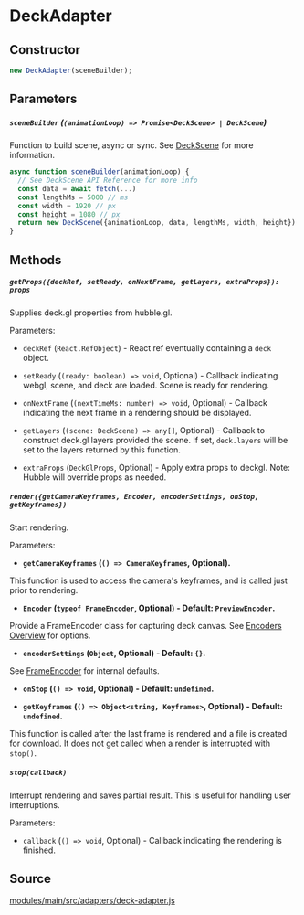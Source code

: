 # DeckAdapter

## Constructor

```js
new DeckAdapter(sceneBuilder);
```

## Parameters

##### `sceneBuilder` (`(animationLoop) => Promise<DeckScene> | DeckScene`)

Function to build scene, async or sync. See [DeckScene](/modules/core/docs/scene/deck-scene) for more information.

```js
async function sceneBuilder(animationLoop) {
  // See DeckScene API Reference for more info
  const data = await fetch(...)
  const lengthMs = 5000 // ms
  const width = 1920 // px
  const height = 1080 // px
  return new DeckScene({animationLoop, data, lengthMs, width, height})
}
```

## Methods

##### `getProps({deckRef, setReady, onNextFrame, getLayers, extraProps}): props`

Supplies deck.gl properties from hubble.gl.

Parameters:

* `deckRef` (`React.RefObject`) - React ref eventually containing a `deck` object.

* `setReady` (`(ready: boolean) => void`, Optional) - Callback indicating webgl, scene, and deck are loaded. Scene is ready for rendering.

* `onNextFrame` (`(nextTimeMs: number) => void`, Optional) - Callback indicating the next frame in a rendering should be displayed.

* `getLayers` (`(scene: DeckScene) => any[]`, Optional) - Callback to construct deck.gl layers provided the scene. If set, `deck.layers` will be set to the layers returned by this function.

* `extraProps` (`DeckGlProps`, Optional) - Apply extra props to deckgl. Note: Hubble will override props as needed.

##### `render({getCameraKeyframes, Encoder, encoderSettings, onStop, getKeyframes})`

Start rendering.

Parameters:

* **`getCameraKeyframes` (`() => CameraKeyframes`, Optional).**

This function is used to access the camera's keyframes, and is called just prior to rendering.

* **`Encoder` (`typeof FrameEncoder`, Optional) - Default: `PreviewEncoder`.**

Provide a FrameEncoder class for capturing deck canvas. See [Encoders Overview](/modules/core/docs/encoder) for options.

* **`encoderSettings` (`Object`, Optional) - Default: `{}`.**

See [FrameEncoder](/modules/core/docs/encoder/frame-encoder#constructor-1) for internal defaults.

* **`onStop` (`() => void`, Optional) - Default: `undefined`.**

* **`getKeyframes` (`() => Object<string, Keyframes>`, Optional) - Default: `undefined`.**

This function is called after the last frame is rendered and a file is created for download. It does not get called when a render is interrupted with `stop()`.

##### `stop(callback)`

Interrupt rendering and saves partial result. This is useful for handling user interruptions.

Parameters:

* `callback` (`() => void`, Optional) - Callback indicating the rendering is finished.

## Source

[modules/main/src/adapters/deck-adapter.js](https://github.com/uber/hubble.gl/blob/master/modules/main/src/adapters/deck-adapter.js)
